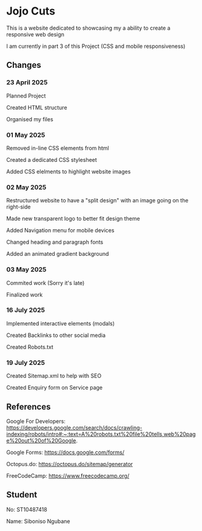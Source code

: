 # Jojo Cuts

This is a website dedicated to showcasing my a ability to create a responsive web design

I am currently in part 3 of this Project (CSS and mobile responsiveness)

## Changes
### 23 April 2025
Planned Project

Created HTML structure

Organised my files

### 01 May 2025
Removed in-line CSS elements from html

Created a dedicated CSS stylesheet

Added CSS elelments to highlight website images

### 02 May 2025
Restructured website to have a "split design" with an image going on the right-side

Made new transparent logo to better fit design theme

Added Navigation menu for mobile devices

Changed heading and paragraph fonts

Added an animated gradient background 

### 03 May 2025
Commited work (Sorry it's late)

Finalized work

### 16 July 2025
Implemented interactive elements (modals)

Created Backlinks to other social media

Created Robots.txt

### 19 July 2025
Created Sitemap.xml to help with SEO

Created Enquiry form on Service page

## References
Google For Developers: https://developers.google.com/search/docs/crawling-indexing/robots/intro#:~:text=A%20robots.txt%20file%20tells,web%20page%20out%20of%20Google.

Google Forms: https://docs.google.com/forms/

Octopus.do: https://octopus.do/sitemap/generator

FreeCodeCamp: https://www.freecodecamp.org/

## Student
No: ST10487418

Name: Siboniso Ngubane
